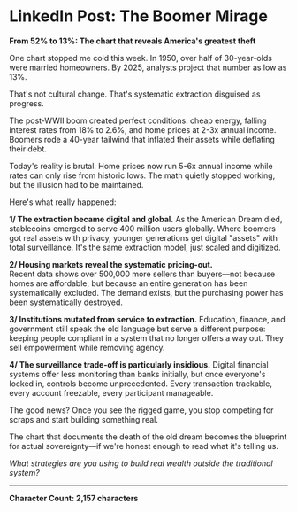 # LinkedIn Post: The Boomer Mirage

**From 52% to 13%: The chart that reveals America's greatest theft**

One chart stopped me cold this week. In 1950, over half of 30-year-olds were married homeowners. By 2025, analysts project that number as low as 13%.

That's not cultural change. That's systematic extraction disguised as progress.

The post-WWII boom created perfect conditions: cheap energy, falling interest rates from 18% to 2.6%, and home prices at 2-3x annual income. Boomers rode a 40-year tailwind that inflated their assets while deflating their debt.

Today's reality is brutal. Home prices now run 5-6x annual income while rates can only rise from historic lows. The math quietly stopped working, but the illusion had to be maintained.

Here's what really happened:

**1/ The extraction became digital and global.**
As the American Dream died, stablecoins emerged to serve 400 million users globally. Where boomers got real assets with privacy, younger generations get digital "assets" with total surveillance. It's the same extraction model, just scaled and digitized.

**2/ Housing markets reveal the systematic pricing-out.**  
Recent data shows over 500,000 more sellers than buyers—not because homes are affordable, but because an entire generation has been systematically excluded. The demand exists, but the purchasing power has been systematically destroyed.

**3/ Institutions mutated from service to extraction.**
Education, finance, and government still speak the old language but serve a different purpose: keeping people compliant in a system that no longer offers a way out. They sell empowerment while removing agency.

**4/ The surveillance trade-off is particularly insidious.**
Digital financial systems offer less monitoring than banks initially, but once everyone's locked in, controls become unprecedented. Every transaction trackable, every account freezable, every participant manageable.

The good news? Once you see the rigged game, you stop competing for scraps and start building something real.

The chart that documents the death of the old dream becomes the blueprint for actual sovereignty—if we're honest enough to read what it's telling us.

*What strategies are you using to build real wealth outside the traditional system?*

---

**Character Count: 2,157 characters**